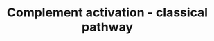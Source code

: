 ---
annotations:
- type: Pathway Ontology
  value: classical complement pathway
authors:
- Nsalomonis
- MaintBot
- M.Ramirez
- Christine Chichester
- Eweitz
description: ''
last-edited: 2021-05-16
organisms:
- Rattus norvegicus
redirect_from:
- /index.php/Pathway:WP81
- /instance/WP81
schema-jsonld:
- '@context': https://schema.org/
  '@id': https://wikipathways.github.io/pathways/WP81.html
  '@type': Dataset
  creator:
    '@type': Organization
    name: WikiPathways
  description: ''
  keywords:
  - MASP1
  - C6
  - C5
  - C8a
  - C1qb
  - C4A
  - C8b
  - C9
  - H2O
  - C1qc
  - C3
  - Cd55
  - C7
  - C1r
  - C1qa
  - C4B
  - C1s
  - C2
  license: CC0
  name: Complement activation - classical pathway
seo: CreativeWork
title: Complement activation - classical pathway
wpid: WP81
---